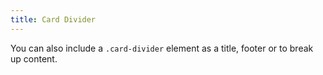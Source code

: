 ```yaml
---
title: Card Divider
---
```

You can also include a `.card-divider` element as a title, footer or to break up content.
